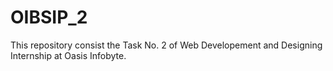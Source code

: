 # OIBSIP_2
This repository consist the Task No. 2 of Web Developement and Designing Internship at Oasis Infobyte.
